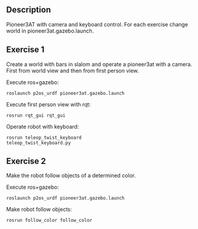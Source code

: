 Description
-----------

Pioneer3AT with camera and keyboard control. For each exercise change world in pioneer3at.gazebo.launch.

Exercise 1
----------

Create a world with bars in slalom and operate a pioneer3at with a camera. First from world view and then from first person view.

Execute ros+gazebo:

<code>roslaunch p2os_urdf pioneer3at.gazebo.launch</code>

Execute first person view with rqt:

<code>rosrun rqt_gui rqt_gui</code>

Operate robot with keyboard:

<code>rosrun teleop_twist_keyboard teleop_twist_keyboard.py</code>

Exercise 2
----------

Make the robot follow objects of a determined color.

Execute ros+gazebo:

<code>roslaunch p2os_urdf pioneer3at.gazebo.launch</code>

Make robot follow objects:

<code>rosrun follow_color follow_color</code>

